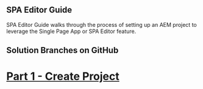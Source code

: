 ## SPA Editor Guide

SPA Editor Guide walks through the process of setting up an AEM project to leverage the Single Page App or SPA Editor feature.

## Solution Branches on GitHub

# [Part 1 - Create Project](https://github.com/pawan-mittal/aem-core/tree/feature/aem-spa-guide-part1 "Create Project")
